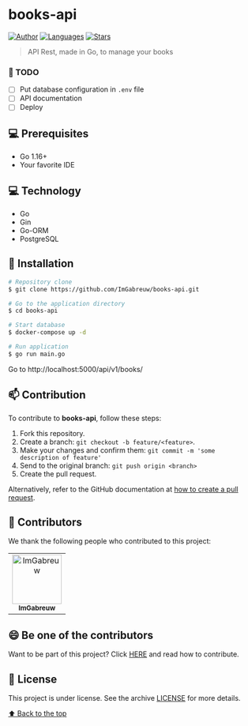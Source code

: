 # books-api

[![Author](https://img.shields.io/badge/author-ImGabreuw-00ADD8?style=flat-square)](<YOUR GITHUB URL>)
[![Languages](https://img.shields.io/github/languages/count/ImGabreuw/books-api?color=00ADD8&style=flat-square)](#)
[![Stars](https://img.shields.io/github/stars/ImGabreuw/books-api?color=00ADD8&style=flat-square)](https://github.com/ImGabreuw/books-api/stargazers)

> API Rest, made in Go, to manage your books

### 📝 TODO

- [ ] Put database configuration in `.env` file
- [ ] API documentation
- [ ] Deploy

## 💻 Prerequisites

* Go 1.16+
* Your favorite IDE

## 💻 Technology

* Go
* Gin
* Go-ORM
* PostgreSQL

## 🚀 Installation
  
```bash
# Repository clone
$ git clone https://github.com/ImGabreuw/books-api.git

# Go to the application directory
$ cd books-api

# Start database
$ docker-compose up -d

# Run application
$ go run main.go
```

Go to http://localhost:5000/api/v1/books/

## 📫 Contribution

To contribute to **books-api**, follow these steps:

1. Fork this repository.
2. Create a branch: `git checkout -b feature/<feature>`.
3. Make your changes and confirm them: `git commit -m 'some description of feature'`
4. Send to the original branch: `git push origin <branch>`
5. Create the pull request.

Alternatively, refer to the GitHub documentation at [how to create a pull request](https://help.github.com/en/github/collaborating-with-issues-and-pull-requests/creating-a-pull-request).

## 🤝 Contributors

We thank the following people who contributed to this project:

<table>
  <tr>
    <td align="center">
      <a href="https://github.com/ImGabreuw">
        <img src="https://github.com/ImGabreuw.png" width="100px;" alt="ImGabreuw"/><br>
        <sub>
          <b>ImGabreuw</b>
        </sub>
      </a>
    </td>
  </tr>
</table>


## 😄 Be one of the contributors<br>

Want to be part of this project? Click [HERE](CONTRIBUTING.md) and read how to contribute.

## 📝 License

This project is under license. See the archive [LICENSE](LICENSE.md) for more details.

[⬆ Back to the top](#books-api)<br>

